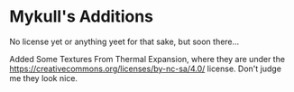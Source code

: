 # Mykull's Additions


No license yet or anything yeet for that sake, but soon there...





Added Some Textures From Thermal Expansion, where they are under the https://creativecommons.org/licenses/by-nc-sa/4.0/ license. Don't judge me they look nice. 